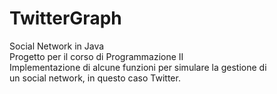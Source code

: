 # TwitterGraph
Social Network in Java  
Progetto per il corso di Programmazione II  
Implementazione di alcune funzioni per simulare la gestione di  
un social network, in questo caso Twitter.  

